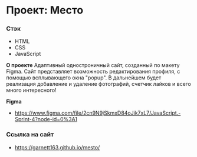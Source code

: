 # Проект: Место

### Стэк

- HTML
- CSS
- JavaScript

**О проекте**
Адаптивный одностроничный сайт, созданный по макету Figma. Сайт представляет возможность редактирования профиля, c помощью всплывающего окна "popup". В дальнейшем будет реализация добавление и удаление фотографий, счетчик лайков и всего много интересного!

**Figma**

- https://www.figma.com/file/2cn9N9jSkmxD84oJik7xL7/JavaScript.-Sprint-4?node-id=0%3A1

### Ссылка на сайт

- https://garnett163.github.io/mesto/

